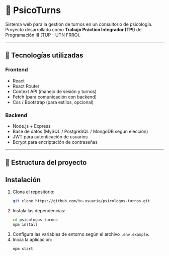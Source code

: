 
# 🧠 PsicoTurns

Sistema web para la gestión de turnos en un consultorio de psicología.  
Proyecto desarrollado como **Trabajo Práctico Integrador (TPI)** de Programación III (TUP - UTN FRRO).  

---

## 📌 Tecnologías utilizadas

### Frontend
- React  
- React Router
- Context API (manejo de sesión y turnos)  
- Fetch (para comunicación con backend)  
- Css / Bootstrap (para estilos, opcional)

### Backend
- Node.js + Express  
- Base de datos (MySQL / PostgreSQL / MongoDB según elección)  
- JWT para autenticación de usuarios  
- Bcrypt para encriptación de contraseñas  

---

## 📂 Estructura del proyecto

## Instalación

1. Clona el repositorio:
    ```bash
    git clone https://github.com/tu-usuario/psicologos-turnos.git
    ```
2. Instala las dependencias:
    ```bash
    cd psicologos-turnos
    npm install
    ```
3. Configura las variables de entorno según el archivo `.env.example`.
4. Inicia la aplicación:
    ```bash
    npm start
    ```

